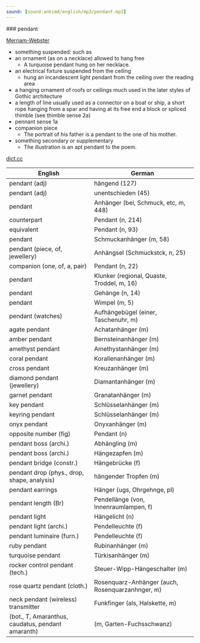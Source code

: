```yaml
---
sound: [sound:ankimd/english/mp3/pendant.mp3]
---
```


\### pendant

[Merriam-Webster](https://www.merriam-webster.com/dictionary/pendant)

- something suspended: such as
- an ornament (as on a necklace) allowed to hang free
    - A turquoise pendant hung on her necklace.
- an electrical fixture suspended from the ceiling
    - hung an incandescent light pendant from the ceiling over the reading area
- a hanging ornament of roofs or ceilings much used in the later styles of Gothic architecture
- a length of line usually used as a connector on a boat or ship, a short rope hanging from a spar and having at its free end a block or spliced thimble (see thimble sense 2a)
- pennant sense 1a
- companion piece
    - The portrait of his father is a pendant to the one of his mother.
- something secondary or supplementary
    - The illustration is an apt pendant to the poem.

[dict.cc](https://www.dict.cc/pendant)

| English        | German       |
| -------------- | ------------ |
| pendant (adj) | hängend (127) |
| pendant (adj) | unentschieden (45) |
| pendant | Anhänger (bei, Schmuck, etc, m, 448) |
| counterpart | Pendant (n, 214) |
| equivalent | Pendant (n, 93) |
| pendant | Schmuckanhänger (m, 58) |
| pendant (piece, of, jewellery) | Anhängsel (Schmuckstck, n, 25) |
| companion (one, of, a, pair) | Pendant (n, 22) |
| pendant | Klunker (regional, Quaste, Troddel, m, 16) |
| pendant | Gehänge (n, 14) |
| pendant | Wimpel (m, 5) |
| pendant (watches) | Aufhängebügel (einer, Taschenuhr, m) |
| agate pendant | Achatanhänger (m) |
| amber pendant | Bernsteinanhänger (m) |
| amethyst pendant | Amethystanhänger (m) |
| coral pendant | Korallenanhänger (m) |
| cross pendant | Kreuzanhänger (m) |
| diamond pendant (jewellery) | Diamantanhänger (m) |
| garnet pendant | Granatanhänger (m) |
| key pendant | Schlüsselanhänger (m) |
| keyring pendant | Schlüsselanhänger (m) |
| onyx pendant | Onyxanhänger (m) |
| opposite number (fig) | Pendant (n) |
| pendant boss (archi.) | Abhängling (m) |
| pendant boss (archi.) | Hängezapfen (m) |
| pendant bridge (constr.) | Hängebrücke (f) |
| pendant drop (phys., drop, shape, analysis) | hängender Tropfen (m) |
| pendant earrings | Hänger (ugs, Ohrgehnge, pl) |
| pendant length (Br) | Pendellänge (von, Innenraumlampen, f) |
| pendant light | Hängelicht (n) |
| pendant light (archi.) | Pendelleuchte (f) |
| pendant luminaire (furn.) | Pendelleuchte (f) |
| ruby pendant | Rubinanhänger (m) |
| turquoise pendant | Türkisanhänger (m) |
| rocker control pendant (tech.) | Steuer-Wipp-Hängeschalter (m) |
| rose quartz pendant (cloth.) | Rosenquarz-Anhänger (auch, Rosenquarzanhnger, m) |
| neck pendant (wireless) transmitter | Funkfinger (als, Halskette, m) |
|  (bot., T, Amaranthus, caudatus, pendant amaranth) |  (m, Garten-Fuchsschwanz) |
